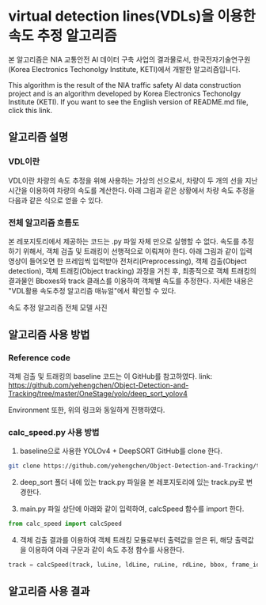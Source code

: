 # virtual detection lines(VDLs)을 이용한 속도 추정 알고리즘

본 알고리즘은 NIA 교통안전 AI 데이터 구축 사업의 결과물로서, 한국전자기술연구원(Korea Electronics Techonolgy Institute, KETI)에서 개발한 알고리즘입니다.

This algorithm is the result of the NIA traffic safety AI data construction project and is an algorithm developed by Korea Electronics Techonolgy Institute (KETI).
If you want to see the English version of README.md file, click this link.

## 알고리즘 설명

### VDL이란

VDL이란 차량의 속도 추정을 위해 사용하는 가상의 선으로서, 차량이 두 개의 선을 지난 시간을 이용하여 차량의 속도를 계산한다. 아래 그림과 같은 상황에서 차량 속도 추정을 다음과 같은 식으로 얻을 수 있다.

### 전체 알고리즘 흐름도

본 레포지토리에서 제공하는 코드는 .py 파일 자체 만으로 실행할 수 없다. 속도를 추정하기 위해서, 객체 검출 및 트래킹이 선행적으로 이뤄져야 한다. 아래 그림과 같이 입력 영상이 들어오면 한 프레임씩 입력받아 전처리(Preprocessing), 객체 검출(Object detection), 객체 트래킹(Object tracking) 
과정을 거친 후, 최종적으로 객체 트래킹의 결과물인 Bboxes와 track 클래스를 이용하여 객체별 속도를 추정한다. 자세한 내용은 "VDL활용 속도추정 알고리즘 매뉴얼"에서 확인할 수 있다.

속도 추정 알고리즘 전체 모델 사진

## 알고리즘 사용 방법

### Reference code
객체 검출 및 트래킹의 baseline 코드는 이 GitHub를 참고하였다.
link: https://github.com/yehengchen/Object-Detection-and-Tracking/tree/master/OneStage/yolo/deep_sort_yolov4

Environment 또한, 위의 링크와 동일하게 진행하였다.

### calc_speed.py 사용 방법

1. baseline으로 사용한 YOLOv4 + DeepSORT GitHub를 clone 한다.

```bash
git clone https://github.com/yehengchen/Object-Detection-and-Tracking/tree/master/OneStage/yolo/deep_sort_yolov4
```

2. deep_sort 폴더 내에 있는 track.py 파일을 본 레포지토리에 있는 track.py로 변경한다.

3. main.py 파일 상단에 아래와 같이 입력하여, calcSpeed 함수를 import 한다.

```python
from calc_speed import calcSpeed
```

4. 객체 검출 결과를 이용하여 객체 트래킹 모듈로부터 출력값을 얻은 뒤, 해당 출력값을 이용하여 아래 구문과 같이 속도 추정 함수를 사용한다.

```python
track = calcSpeed(track, luLine, ldLine, ruLine, rdLine, bbox, frame_idx)
```

## 알고리즘 사용 결과

